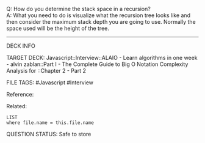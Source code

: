 Q: How do you determine the stack space in a recursion?  
A: What you need to do is visualize what the recursion tree looks like and then consider the maximum stack depth you are going to use. Normally the space used will be the height of the tree.
<!--ID: 1693658197281-->

---

DECK INFO

TARGET DECK: Javascript::Interview::ALAIO - Learn algorithms in one week - alvin zablan::Part I - The Complete Guide to Big O Notation Complexity Analysis for ::Chapter 2 - Part 2

FILE TAGS: #Javascript #Interview

Reference:

Related:

```dataview
LIST
where file.name = this.file.name
```


QUESTION STATUS: Safe to store